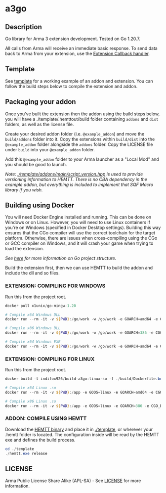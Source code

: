 # a3go

## Description

Go library for Arma 3 extension development. Tested on Go 1.20.7.

All calls from Arma will receive an immediate basic response. To send data back to Arma from your extension, use the [Extension Callback handler](https://community.bistudio.com/wiki/Arma_3:_Mission_Event_Handlers#ExtensionCallback).

## Template

See [template](./template) for a working example of an addon and extension. You can follow the build steps below to compile the extension and addon.

## Packaging your addon

Once you've built the extension then the addon using the build steps below, you will have a ./template/.hemttout/build folder containing `addons` and `dist` folders, as well as the license file.

Create your desired addon folder (i.e. `@example_addon`) and move the `build/addons` folder into it. Copy the extensions within `build/dist` into the `@example_addon` folder alongside the `addons` folder. Copy the LICENSE file under `build` into your `@example_addon` folder.

Add this `@example_addon` folder to your Arma launcher as a "Local Mod" and you should be good to launch.

*Note: [./template/addons/main/script_version.hpp](./template/addons/main/script_version.hpp) is used to provide versioning information to HEMTT. There is no CBA dependency in the example addon, but everything is included to implement that SQF Macro library if you wish.*

## Building using Docker

You will need Docker Engine installed and running. This can be done on Windows or on Linux. However, you will need to use Linux containers if you're on Windows (specified in Docker Desktop settings). Building this way ensures that the CGo compiler will use the correct toolchain for the target platform. Otherwise, there are issues when cross-compiling using the CGo or GCC compiler on Windows, and it will crash your game when trying to load the extension.

*See [here](https://github.com/golang-standards/project-layout) for more information on Go project structure.*

Build the extension first, then we can use HEMTT to build the addon and include the dll and so files.

### EXTENSION: COMPILING FOR WINDOWS

Run this from the project root.

```powershell
docker pull x1unix/go-mingw:1.20

# Compile x64 Windows DLL
docker run --rm -it -v ${PWD}:/go/work -w /go/work -e GOARCH=amd64 -e CGO_ENABLED=1 x1unix/go-mingw:1.20  go build -o ./template/dist/EXTENSION_NAME_x64.dll -buildmode=c-shared -ldflags '-w -s' ./template/EXTENSION_NAME

# Compile x86 Windows DLL
docker run --rm -it -v ${PWD}:/go/work -w /go/work -e GOARCH=386 -e CGO_ENABLED=1 x1unix/go-mingw:1.20 go build -o ./template/dist/EXTENSION_NAME.dll -buildmode=c-shared -ldflags '-w -s' ./template/EXTENSION_NAME

# Compile x64 Windows EXE
docker run --rm -it -v ${PWD}:/go/work -w /go/work -e GOARCH=amd64 -e CGO_ENABLED=1 x1unix/go-mingw:1.20 go build -o ./template/dist/EXTENSION_NAME_x64.exe -ldflags '-w -s' ./template/EXTENSION_NAME
```

### EXTENSION: COMPILING FOR LINUX

Run this from the project root.

```powershell
docker build -t indifox926/build-a3go:linux-so -f ./build/Dockerfile.build .

# Compile x64 Linux .so
docker run --rm -it -v ${PWD}:/app -e GOOS=linux -e GOARCH=amd64 -e CGO_ENABLED=1 -e CC=gcc indifox926/build-a3go:linux-so go build -o ./template/dist/EXTENSION_NAME_x64.so -linkshared -ldflags '-w -s' ./template/EXTENSION_NAME

# Compile x86 Linux .so
docker run --rm -it -v ${PWD}:/app -e GOOS=linux -e GOARCH=386 -e CGO_ENABLED=1 -e CC=gcc indifox926/build-a3go:linux-so go build -o ./template/dist/EXTENSION_NAME.so -linkshared -ldflags '-w -s' ./template/EXTENSION_NAME
```

### ADDON: COMPILE USING HEMTT

Download the [HEMTT binary](https://github.com/BrettMayson/HEMTT/releases/latest) and place it in [./template](./template), or wherever your .hemtt folder is located. The configuration inside will be read by the HEMTT exe and defines the build process.

```powershell
cd ./template
./hemtt.exe release
```

## LICENSE

Arma Public License Share Alike (APL-SA) - See [LICENSE](./LICENSE) for more information.
